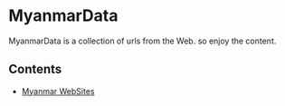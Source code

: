 # MyanmarData
  MyanmarData is a collection of urls from the Web. so enjoy the content.


## Contents

- [Myanmar WebSites](https://github.com/cruncheranalyzer/MyanmarData/blob/master/MyanmarWebSites.md)



